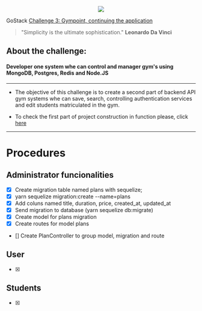 
<p align="center">
  <img src="https://github.com/Rocketseat/bootcamp-gostack-desafio-02/blob/master/.github/logo.png?raw=true">


   GoStack
  [Challenge 3: Gympoint, continuing the application](#)

   > "Simplicity is the ultimate sophistication." **Leonardo Da Vinci**
</p>

## **About the challenge:**
#### **Developer one system whe can control and manager gym's using MongoDB, Postgres, Redis and Node.JS**
--------------------------------------------------------------
* The objective of this challenge is to create a second part of backend API gym systems whe can save, search, controlling authentication services and edit students matriculated in the gym.

* To check the first part of project construction in function please, click [here](https://github.com/SkullDarth/bootcamp-gostack-challenge-02)


--------------------------------------------------------------
# Procedures

## Administrator funcionalities
- [x] Create migration table named plans with sequelize;
- [x] yarn sequelize migration:create --name=plans
- [x] Add coluns named title, duration, price, created_at, updated_at
- [x] Send migration to database (yarn sequelize db:migrate)
- [x] Create model for plans migration
- [x] Create routes for model plans
- [] Create PlanController to group model, migration and route

## User
- [x]

## Students
- [x]

